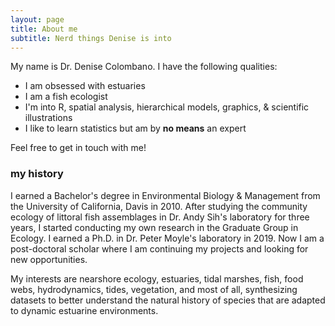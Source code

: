 ```yaml
---
layout: page
title: About me
subtitle: Nerd things Denise is into
---
```


My name is Dr. Denise Colombano. I have the following qualities:

- I am obsessed with estuaries
- I am a fish ecologist
- I'm into R, spatial analysis, hierarchical models, graphics, & scientific illustrations
- I like to learn statistics but am by **no means** an expert

Feel free to get in touch with me!

### my history

I earned a Bachelor's degree in Environmental Biology & Management from the University of California, Davis in 2010. After studying the community ecology of littoral fish assemblages in Dr. Andy Sih's laboratory for three years, I started conducting my own research in the Graduate Group in Ecology. I earned a Ph.D. in Dr. Peter Moyle's laboratory in 2019. Now I am a post-doctoral scholar where I am continuing my projects and looking for new opportunities.

My interests are nearshore ecology, estuaries, tidal marshes, fish, food webs, hydrodynamics, tides, vegetation, and most of all, synthesizing datasets to better understand the natural history of species that are adapted to dynamic estuarine environments.
